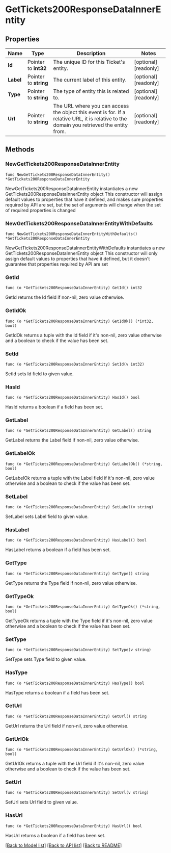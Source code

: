 # GetTickets200ResponseDataInnerEntity

## Properties

Name | Type | Description | Notes
------------ | ------------- | ------------- | -------------
**Id** | Pointer to **int32** | The unique ID for this Ticket&#39;s entity. | [optional] [readonly] 
**Label** | Pointer to **string** | The current label of this entity. | [optional] [readonly] 
**Type** | Pointer to **string** | The type of entity this is related to. | [optional] [readonly] 
**Url** | Pointer to **string** | The URL where you can access the object this event is for. If a relative URL, it is relative to the domain you retrieved the entity from. | [optional] [readonly] 

## Methods

### NewGetTickets200ResponseDataInnerEntity

`func NewGetTickets200ResponseDataInnerEntity() *GetTickets200ResponseDataInnerEntity`

NewGetTickets200ResponseDataInnerEntity instantiates a new GetTickets200ResponseDataInnerEntity object
This constructor will assign default values to properties that have it defined,
and makes sure properties required by API are set, but the set of arguments
will change when the set of required properties is changed

### NewGetTickets200ResponseDataInnerEntityWithDefaults

`func NewGetTickets200ResponseDataInnerEntityWithDefaults() *GetTickets200ResponseDataInnerEntity`

NewGetTickets200ResponseDataInnerEntityWithDefaults instantiates a new GetTickets200ResponseDataInnerEntity object
This constructor will only assign default values to properties that have it defined,
but it doesn't guarantee that properties required by API are set

### GetId

`func (o *GetTickets200ResponseDataInnerEntity) GetId() int32`

GetId returns the Id field if non-nil, zero value otherwise.

### GetIdOk

`func (o *GetTickets200ResponseDataInnerEntity) GetIdOk() (*int32, bool)`

GetIdOk returns a tuple with the Id field if it's non-nil, zero value otherwise
and a boolean to check if the value has been set.

### SetId

`func (o *GetTickets200ResponseDataInnerEntity) SetId(v int32)`

SetId sets Id field to given value.

### HasId

`func (o *GetTickets200ResponseDataInnerEntity) HasId() bool`

HasId returns a boolean if a field has been set.

### GetLabel

`func (o *GetTickets200ResponseDataInnerEntity) GetLabel() string`

GetLabel returns the Label field if non-nil, zero value otherwise.

### GetLabelOk

`func (o *GetTickets200ResponseDataInnerEntity) GetLabelOk() (*string, bool)`

GetLabelOk returns a tuple with the Label field if it's non-nil, zero value otherwise
and a boolean to check if the value has been set.

### SetLabel

`func (o *GetTickets200ResponseDataInnerEntity) SetLabel(v string)`

SetLabel sets Label field to given value.

### HasLabel

`func (o *GetTickets200ResponseDataInnerEntity) HasLabel() bool`

HasLabel returns a boolean if a field has been set.

### GetType

`func (o *GetTickets200ResponseDataInnerEntity) GetType() string`

GetType returns the Type field if non-nil, zero value otherwise.

### GetTypeOk

`func (o *GetTickets200ResponseDataInnerEntity) GetTypeOk() (*string, bool)`

GetTypeOk returns a tuple with the Type field if it's non-nil, zero value otherwise
and a boolean to check if the value has been set.

### SetType

`func (o *GetTickets200ResponseDataInnerEntity) SetType(v string)`

SetType sets Type field to given value.

### HasType

`func (o *GetTickets200ResponseDataInnerEntity) HasType() bool`

HasType returns a boolean if a field has been set.

### GetUrl

`func (o *GetTickets200ResponseDataInnerEntity) GetUrl() string`

GetUrl returns the Url field if non-nil, zero value otherwise.

### GetUrlOk

`func (o *GetTickets200ResponseDataInnerEntity) GetUrlOk() (*string, bool)`

GetUrlOk returns a tuple with the Url field if it's non-nil, zero value otherwise
and a boolean to check if the value has been set.

### SetUrl

`func (o *GetTickets200ResponseDataInnerEntity) SetUrl(v string)`

SetUrl sets Url field to given value.

### HasUrl

`func (o *GetTickets200ResponseDataInnerEntity) HasUrl() bool`

HasUrl returns a boolean if a field has been set.


[[Back to Model list]](../README.md#documentation-for-models) [[Back to API list]](../README.md#documentation-for-api-endpoints) [[Back to README]](../README.md)


